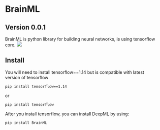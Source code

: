 # BrainML
## Version 0.0.1
BrainML is python library for building neural networks, is using tensorflow core.
<img src="https://repository-images.githubusercontent.com/294645921/6d0c0080-f3fd-11ea-8cc9-6efeccfc809c"/>

## Install
You will need to install tensorflow==1.14 but is compatible with latest version of tensorflow
```
pip install tensorflow==1.14 
```
or 
```
pip install tensorflow
```
After you install tensorflow, you can install DeepML by using:
```
pip install BrainML
```
